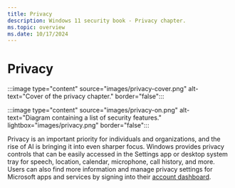 ```yaml
---
title: Privacy
description: Windows 11 security book - Privacy chapter.
ms.topic: overview
ms.date: 10/17/2024
---
```


# Privacy

:::image type="content" source="images/privacy-cover.png" alt-text="Cover of the privacy chapter." border="false":::

:::image type="content" source="images/privacy-on.png" alt-text="Diagram containing a list of security features." lightbox="images/privacy.png" border="false":::

Privacy is an important priority for individuals and organizations, and the rise of AI is bringing it into even sharper focus. Windows provides privacy controls that can be easily accessed in the Settings app or desktop system tray for speech, location, calendar, microphone, call history, and more. Users can also find more information and manage privacy settings for Microsoft apps and services by signing into their [account dashboard](https://privacy.microsoft.com/).

